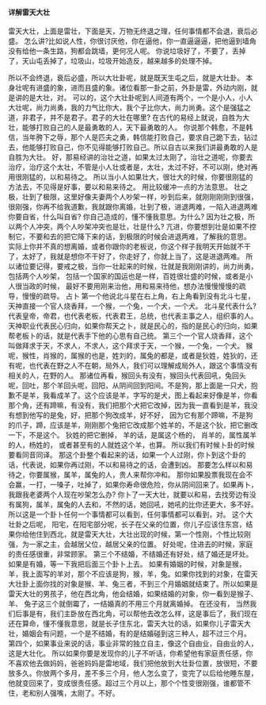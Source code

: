 #### 详解雷天大壮

雷天大壮，上面是雷壮，下面是天，万物无终退之理，任何事情都不会退，衰后必盛。
怎么讲?比如说人性，你很讨厌他，你在逼他，你一直逼逼逼，把他逼到墙角没有给他一条生路，狗都会跳墙，更何况人呢。
你说垃圾好了，不要了，丢掉了，天山屯丢掉了，垃圾山，垃圾开始造反，越来越多的处理不掉。

所以不会终退，衰后必盛，所以大壮卦呢，就是既天生屯之后，就是大壮卦。
本身壮呢有进盛的象，进而且盛的象。诸位看那一卦之前，外卦是雷，外动内刚，就是讲的是大壮，对。
可以的，这个大壮卦呢到人间道有两个，一个是小人，小人大壮呢，尚力尚勇，我的力气比你大，我个子比你大，尚力尚勇。这个是强猛之道，非君子，并不是君子。君子的大壮在哪里? 在古代的易经上就说，自胜为大壮，能够打败自己的人是最勇敢的人，天下最勇敢的人。
你说那个韩愈，不是韩信，当年胯下之辱，那个人是匹夫之勇，韩信能打败自己，要求自己跪下去，钻过去，他能够打败自己，你不见得能够打败自己。所以自古以来我们讲最勇敢的人是自胜为大壮。
好，那易经讲的治壮之道，如果太过太刚了，治壮之道呢，你要去治疗，治疗这个太壮，不管是小人壮或者是，太壮，太过不好，不可以刚，绝对再用很刚猛的，以和易待之。
所以当小人如果壮大，很壮大的时候，你要很刚猛的方法去，不见得是好事，要以和易来待之。
用比较缓冲一点的方法意思。
壮之极，壮到了极限，这里好像夫妻两个人吵架一样，吵到后来，就刚刚刚刚到很强，很刚强，你再不给我道歉，我就跟你离婚，壮到了极，进退两难，一陷入进退两难你要自省，什么叫自省? 你自己造成的，懂不懂我意思。为什么? 因为壮之极，所以两个人冲突，两个人吵架冲突也是壮，壮是什么? 亢进，你要想到壮是如果不控制它，不要和去的把它降下来的话，到极限的时候会进退两难，了解我的意思。
实际上你并不真的想离婚，或者你跟你的老板说，你这个样子我明天开始就不干了，太好了，我就是想你不干好了，你走好了，你就上当了，这是进退两难。
所以诸位要记得，要戒之极，当你一壮起来的时候，壮就是我刚刚讲的，尚力尚勇， 包括两个人吵架， 包括一个国家的国运也是一样，百姓很壮盛的时候，或者是小人很当政的时候， 最好不要用刚来治他，用和易来待他，想办法慢慢慢慢的疏导，慢慢的疏导。
占卜
第一个他说北斗星在右上角，右上角看到没有北斗七星，天神直接一个官人烧香拜，一个猴，一个兔，一个犬，一个犬。
北斗星代表什么?代表皇帝，帝君，也代表老板，代表君王，总统，也代表主事之人，组织事的人。天神职业代表民心归向，如果你帮天之卜，就是民心的，指的是民心的归向，如果帮老板卜的话，就是代表手下他的心思有自己统。
第三个一个官人烧香拜，这个叫做拜求于天，不求人，不求人，这个拜求于天，一个猴，一个兔，一个犬。
猴呢，猴性，肖猴的，属猴的也是，姓刘的，属兔的都是，或者是狄姓，姓狄的，还有呢，也代表在野之人不在朝，局外人，我们可以理解成局外人，跟这个事情没有相关的人，在野的人。
那诸位再看，猴回头有没有，猴回头代表回吼，兔回头呢，回吐，那个羊回头呢，回阳，从阴间回到阳间。不是狗，那上面是一只犬，抱歉不是羊，我看成羊了。这个应该是羊，字写的是犬，图上看起来好像是羊，你看那个角，还有蹄嘛，有没有，我们把那个犬把它改掉，因为我一直看到是羊，我没有想到他写的是兔，好，把那个狗改成羊，好不好， 因为它有那个蹄嘛，不是狗的爪子，蹄，应该是羊，刚刚那个兔把它改成那个姓羊的，不是这个狄，把它删改一下，不是这个。
狄姓的把它删掉， 羊的话，是属这个杨的， 肖羊的，属性属羊的人，杨姓的， 或者甚至有的人就姓这个羊，也算。
所以我们有时候卜卦的时候要看同音同译。
那这个卦整个看起来的话，如果一个人过刚，你卜到这个卦的话，代表说，如果你再过刚，不以和易待之的话，会遭到凶。
那要怎么样以和易待之，你要属猴，属羊，属兔的人，贵人来帮你冲和。
那你如果股票我现在会不会赢，一打，一嗓子，吐掉了，如果你寿命很危险，你从阴间回来了。如果再卜，我跟我老婆两个人现在吵架怎么办? 你卜了一天大壮，就要以和易，去找旁边有没有属狗，属羊，属兔的人去和，不然的话，她回吼，她吼的比你还更大，多不好。
所以这是一个卦卜任何一个事情都可以看到，任何事情都可以看到，对。
这个大壮卦之后呢， 阳宅，在阳宅部分呢，长子在父亲的位置，你儿子应该住东宫，结果你给他住到西北，就是雷天大壮，大壮出现的时候，第一个性刚，个性比较刚强，为一家之主，会越居父位，越居父亲的位置。
好处呢，住进去的时候，家庭的责任感很重，非常顾家。
第三个不结婚，不结婚还有好处，结了婚还是坏处。如果是有婚，等一下我把后面三个卦卜上去。
如果有婚姻的时候，对象是猴，羊，我上面写的羊对，那个不应该是狗，猴，羊，兔。如果你找到的对象，在雷天大壮卦上面你找的对象是猴、羊、兔三者，不到三个月婚姻就结束了。所以如果是雷天大壮的男孩子，他在西北角，他会结婚，如果结婚的对象，你一看到是猴子、 羊、 兔子这三个就倒霉了，一结婚真的不用三个月就离婚掉。
在还没有， 当然我们后事是有，我们主卧放在西北角，可以帮他去改怎么样，这是事后了，我们现在还在算命，懂不懂我意思，就是长子住东北，雷天大壮的话，如果你儿子雷天大壮，婚姻会有问题，一个是不结婚，有的是结婚碰到这三种人，超不过三个月。
第四个，如果事业来说的话，事业非常的独立自主，像这个自由业，自由业的人，这是大壮化。
所以如果你要是发现你的儿子不听话，你希望他有家庭责任感，你不喜欢他去做妈妈，爸爸妈妈是雷地域，我们把他放到大壮卦位置，放很短，不要放多久。你放两个多月，差不多三个月，他人怎么变了，变完了以后给他睡东屋，他就变回来了，变成很责任感。超过三个月以上，那个个性变很刚强，谁都管不住，老和别人强嘴，太刚了。不好。